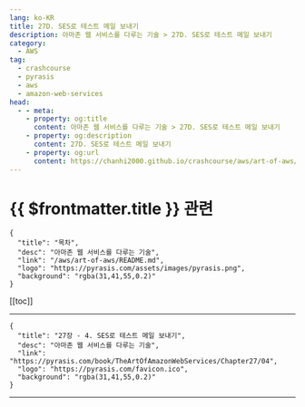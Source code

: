 ```yaml
---
lang: ko-KR
title: 27D. SES로 테스트 메일 보내기
description: 아마존 웹 서비스를 다루는 기술 > 27D. SES로 테스트 메일 보내기
category:
  - AWS
tag: 
  - crashcourse
  - pyrasis
  - aws 
  - amazon-web-services
head:
  - - meta:
    - property: og:title
      content: 아마존 웹 서비스를 다루는 기술 > 27D. SES로 테스트 메일 보내기
    - property: og:description
      content: 27D. SES로 테스트 메일 보내기
    - property: og:url
      content: https://chanhi2000.github.io/crashcourse/aws/art-of-aws/27D.html
---
```


# {{ $frontmatter.title }} 관련

```component VPCard
{
  "title": "목차",
  "desc": "아마존 웹 서비스를 다루는 기술",
  "link": "/aws/art-of-aws/README.md",
  "logo": "https://pyrasis.com/assets/images/pyrasis.png",
  "background": "rgba(31,41,55,0.2)"
}
```

[[toc]]

---

```component VPCard
{
  "title": "27장 - 4. SES로 테스트 메일 보내기",
  "desc": "아마존 웹 서비스를 다루는 기술",
  "link": "https://pyrasis.com/book/TheArtOfAmazonWebServices/Chapter27/04",
  "logo": "https://pyrasis.com/favicon.ico",
  "background": "rgba(31,41,55,0.2)"
}
```

<!-- TODO: 작성 -->

---
